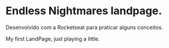 # Endless Nightmares landpage. 

Desenvolvido com a Rocketseat para praticar alguns conceitos.

My first LandPage, just playing a little.
